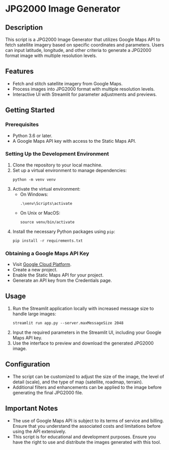 
# JPG2000 Image Generator

## Description

This script is a JPG2000 Image Generator that utilizes Google Maps API to fetch satellite imagery based on specific coordinates and parameters. Users can input latitude, longitude, and other criteria to generate a JPG2000 format image with multiple resolution levels.

## Features

- Fetch and stitch satellite imagery from Google Maps.
- Process images into JPG2000 format with multiple resolution levels.
- Interactive UI with Streamlit for parameter adjustments and previews.

## Getting Started

### Prerequisites

- Python 3.6 or later.
- A Google Maps API key with access to the Static Maps API.

### Setting Up the Development Environment

1. Clone the repository to your local machine.
2. Set up a virtual environment to manage dependencies:
   ```
   python -m venv venv
   ```
3. Activate the virtual environment:
   - On Windows:
     ```
     .\venv\Scripts\activate
     ```
   - On Unix or MacOS:
     ```
     source venv/bin/activate
     ```
4. Install the necessary Python packages using `pip`:
   ```
   pip install -r requirements.txt
   ```

### Obtaining a Google Maps API Key

- Visit [Google Cloud Platform](https://cloud.google.com/maps-platform/).
- Create a new project.
- Enable the Static Maps API for your project.
- Generate an API key from the Credentials page.

## Usage

1. Run the Streamlit application locally with increased message size to handle large images:
   ```
   streamlit run app.py --server.maxMessageSize 2048
   ```
2. Input the required parameters in the Streamlit UI, including your Google Maps API key.
3. Use the interface to preview and download the generated JPG2000 image.

## Configuration

- The script can be customized to adjust the size of the image, the level of detail (scale), and the type of map (satellite, roadmap, terrain).
- Additional filters and enhancements can be applied to the image before generating the final JPG2000 file.


## Important Notes

- The use of Google Maps API is subject to its terms of service and billing. Ensure that you understand the associated costs and limitations before using the API extensively.
- This script is for educational and development purposes. Ensure you have the right to use and distribute the images generated with this tool.
